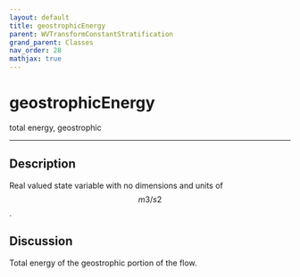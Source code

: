 ```yaml
---
layout: default
title: geostrophicEnergy
parent: WVTransformConstantStratification
grand_parent: Classes
nav_order: 28
mathjax: true
---
```


#  geostrophicEnergy

total energy, geostrophic


---

## Description
Real valued state variable with no dimensions and units of $$m3/s2$$.

## Discussion

Total energy of the geostrophic portion of the flow.

